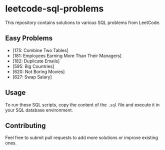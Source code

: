 # leetcode-sql-problems

This repository contains solutions to various SQL problems from LeetCode.

## Easy Problems
- [175: Combine Two Tables]
- [181: Employees Earning More Than Their Managers]
- [182: Duplicate Emails]
- [595: Big Countries]
- [620: Not Boring Movies]
- [627: Swap Salary]

## Usage
To run these SQL scripts, copy the content of the `.sql` file and execute it in your SQL database environment.

## Contributing
Feel free to submit pull requests to add more solutions or improve existing ones.

